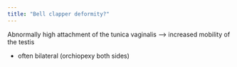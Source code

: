 ```yaml
---
title: "Bell clapper deformity?"
---
```

Abnormally high attachment of the tunica vaginalis --&gt; increased mobility of the testis
- often bilateral (orchiopexy both sides)

